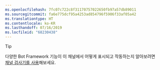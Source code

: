 ```yaml
---
ms.openlocfilehash: 7fc07c722c8f31170757022650fb97a57db89011
ms.sourcegitcommit: fa6e775dcf95a4253ad854796f5906f33af05a42
ms.translationtype: HT
ms.contentlocale: ko-KR
ms.lasthandoff: 07/16/2019
ms.locfileid: "68230438"
---
```

> [!TIP]
> 다양한 Bot Framework 기능이 이 채널에서 어떻게 표시되고 작동하는지 알아보려면 [채널 검사기를 사용](~/bot-service-channel-inspector.md)해보세요.